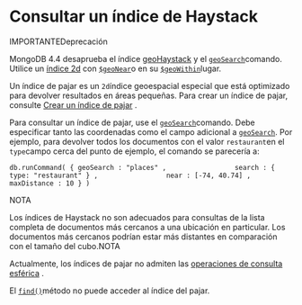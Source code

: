 # Consultar un índice de Haystack

IMPORTANTEDeprecación

MongoDB 4.4 desaprueba el índice [geoHaystack](https://docs.mongodb.com/manual/core/geohaystack/) y el [`geoSearch`](https://docs.mongodb.com/manual/reference/command/geoSearch/#mongodb-dbcommand-dbcmd.geoSearch)comando. Utilice un [índice 2d](https://docs.mongodb.com/manual/core/2d/) con [`$geoNear`](https://docs.mongodb.com/manual/reference/operator/aggregation/geoNear/#mongodb-pipeline-pipe.-geoNear)o en su [`$geoWithin`](https://docs.mongodb.com/manual/reference/operator/query/geoWithin/#mongodb-query-op.-geoWithin)lugar.

Un índice de pajar es un `2d`índice geoespacial especial que está optimizado para devolver resultados en áreas pequeñas. Para crear un índice de pajar, consulte [Crear un índice de pajar](https://docs.mongodb.com/manual/tutorial/build-a-geohaystack-index/#std-label-geospatial-indexes-haystack-index) .

Para consultar un índice de pajar, use el [`geoSearch`](https://docs.mongodb.com/manual/reference/command/geoSearch/#mongodb-dbcommand-dbcmd.geoSearch)comando. Debe especificar tanto las coordenadas como el campo adicional a [`geoSearch`](https://docs.mongodb.com/manual/reference/command/geoSearch/#mongodb-dbcommand-dbcmd.geoSearch). Por ejemplo, para devolver todos los documentos con el valor `restaurant`en el `type`campo cerca del punto de ejemplo, el comando se parecería a:

```text
db.runCommand( { geoSearch : "places" ,                 search : { type: "restaurant" } ,                 near : [-74, 40.74] ,                 maxDistance : 10 } )
```

NOTA

Los índices de Haystack no son adecuados para consultas de la lista completa de documentos más cercanos a una ubicación en particular. Los documentos más cercanos podrían estar más distantes en comparación con el tamaño del cubo.NOTA

Actualmente, los índices de pajar no admiten las [operaciones de consulta esférica](https://docs.mongodb.com/manual/tutorial/calculate-distances-using-spherical-geometry-with-2d-geospatial-indexes/) .

El [`find()`](https://docs.mongodb.com/manual/reference/method/db.collection.find/#mongodb-method-db.collection.find)método no puede acceder al índice del pajar.

